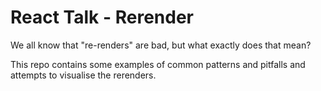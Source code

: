 # React Talk - Rerender

We all know that "re-renders" are bad, but what exactly does that mean?

This repo contains some examples of common patterns and pitfalls and attempts to visualise the rerenders.

